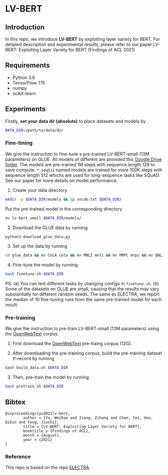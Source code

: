 # LV-BERT

## Introduction

In this repo, we introduce **LV-BERT** by exploiting layer variety for BERT. For detailed description and experimental results, please refer to our paper LV-BERT: Exploiting Layer Variety for BERT (Findings of ACL 2021)


## Requirements
* Python 3.6
* TensorFlow 1.15
* numpy
* scikit-learn


## Experiments
Firstly, **set your data dir (absolute)** to place datasets and models by
```bash
DATA_DIR=/path/to/data/dir
```

### Fine-tining

We give the instruction to fine-tune a pre-trained LV-BERT-small (13M parameters) on GLUE. All models of different are provided this [Google Drive folder](https://drive.google.com/drive/folders/1R4HVVAXhIaLn-w9o6CQ3WfaWWAwtE7bo?usp=sharing). The models are pre-trained 1M steps with sequence length 128 to save compute. `*_seq512` named models are trained for more 100K steps with sequence length 512 whichs are used for long-sequence tasks like SQuAD. See our paper for more details on model performance. 

1. Create your data directory.
```bash
mkdir -p $DATA_DIR/models && cp vocab.txt $DATA_DIR/
```

Put the pre-trained model in the corresponding directory
```bash
mv lv-bert_small $DATA_DIR/models/
```

2. Download the GLUE data by running
```bash
python3 download_glue_data.py
```

3. Set up the data by running 
```bash
cd glue_data && mv CoLA cola && mv MNLI mnli && mv MRPC mrpc && mv QNLI qnli && mv QQP qqp && mv RTE rte && mv SST-2 sst && mv STS-B sts && mv diagnostic/diagnostic.tsv mnli && mkdir -p $DATA_DIR/finetuning_data && mv * $DATA_DIR/finetuning_data && cd ..
```

4. Fine-tune the model by running
```bash
bash finetune.sh $DATA_DIR
```

PS: (a) You can test different tasks by changing configs in `finetune.sh`. (b) Some of the datasets on GLUE are small, causing that the results may vary substantially for different random seeds. The same as ELECTRA, we report the median of 10 fine-tuning runs from the same pre-trained model for each result. 



### Pre-training

We give the instruction to pre-train LV-BERT-small (13M parameters) using the [OpenWebText](https://skylion007.github.io/OpenWebTextCorpus/) corpus.

1. First download the [OpenWebText](https://skylion007.github.io/OpenWebTextCorpus/) pre-traing corpus (12G).

2. After downloading the pre-training corpus, build the pre-training dataset tf-record by running
```bash
bash build_data.sh $DATA_DIR
```

3. Then, pre-train the model by running

```bash
bash pretrain.sh $DATA_DIR
```



## Bibtex
```
@inproceedings{yu2021lv-bert,
        author = {Yu, Weihao and Jiang, Zihang and Chen, Fei, Hou, Qibin and Feng, Jiashi},
        title = {LV-BERT: Exploiting Layer Variety for BERT},
        booktitle = {Findings of ACL},
        month = {August},
        year = {2021}
}
```

### Reference

This repo is based on the repo [ELECTRA](https://github.com/google-research/electra).